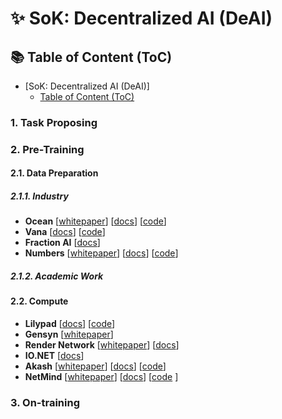# ✨ SoK: Decentralized AI (DeAI)

## 📚 Table of Content (ToC)
- [SoK: Decentralized AI (DeAI)]
    - [Table of Content (ToC)](#table-of-content-toc)

### 1. Task Proposing

### 2. Pre-Training

#### 2.1. Data Preparation

##### 2.1.1. Industry

- **Ocean** [[whitepaper](https://oceanprotocol.com/tech-whitepaper.pdf)] [[docs](https://docs.oceanprotocol.com/)] [[code](https://github.com/oceanprotocol)]
- **Vana** [[docs](https://docs.vana.org/docs/incentitives)] [[code](https://github.com/vana-com)]
- **Fraction AI** [[docs](https://docs.fractionai.xyz/)] 
- **Numbers** [[whitepaper](https://docs.numbersprotocol.io/introduction/whitepaper)] [[docs](https://docs.numbersprotocol.io/)] [[code](https://github.com/numbersprotocol)]

##### 2.1.2. Academic Work

#### 2.2. Compute

- **Lilypad** [[docs](https://docs.lilypad.tech/lilypad)] [[code](https://github.com/lilypad-tech/lilypad)]
- **Gensyn** [[whitepaper](https://docs.gensyn.ai/litepaper)]
- **Render Network** [[whitepaper](https://framerusercontent.com/modules/assets/Wa2lC0JcjksdQEKLA1PAvTHXe3Y~o---EuM8cIAdZuUrwHjJw7JcrKvj9afAV9nk7wmVsbo.pdf)] [[docs](https://rendernetwork.com/getting-started/)]
- **IO.NET** [[docs](https://docs.io.net/docs/inception)] 
- **Akash** [[whitepaper](https://akash-web-prod.s3.amazonaws.com/uploads/2020/03/akash-econ.pdf)] [[docs](https://akash.network/docs/)] [[code](https://github.com/akash-network)]
- **NetMind** [[whitepaper](https://netmind-power.gitbook.io/white-paper)] [[docs](https://netmind-power.gitbook.io/netmind-power-documentation)] [[code](https://github.com/protagolabs/Netmind-examples)
]

### 3. On-training
